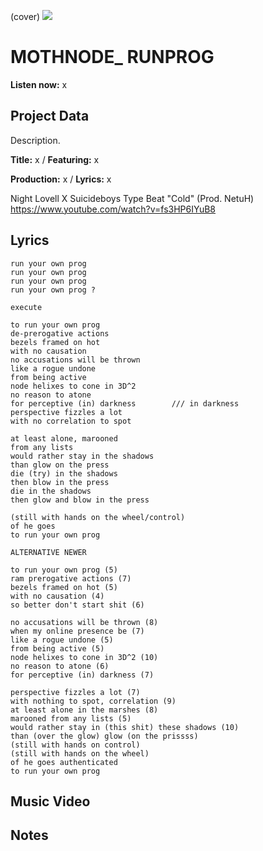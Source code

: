 (cover) ![](57175019_319474918741616_8502199518755923887_n.jpg)

# MOTHNODE_ RUNPROG

**Listen now:** x

## Project Data

Description.


**Title:** x / **Featuring:** x

**Production:** x / **Lyrics:** x

Night Lovell X Suicideboys Type Beat "Cold" (Prod. NetuH)
https://www.youtube.com/watch?v=fs3HP6IYuB8

## Lyrics

```
run your own prog
run your own prog
run your own prog
run your own prog ?

execute

to run your own prog
de-prerogative actions
bezels framed on hot
with no causation
no accusations will be thrown
like a rogue undone
from being active
node helixes to cone in 3D^2
no reason to atone
for perceptive (in) darkness        /// in darkness
perspective fizzles a lot
with no correlation to spot

at least alone, marooned
from any lists
would rather stay in the shadows
than glow on the press
die (try) in the shadows
then blow in the press
die in the shadows
then glow and blow in the press

(still with hands on the wheel/control)
of he goes
to run your own prog

ALTERNATIVE NEWER

to run your own prog (5)
ram prerogative actions (7)
bezels framed on hot (5)
with no causation (4)
so better don't start shit (6)

no accusations will be thrown (8)
when my online presence be (7)
like a rogue undone (5)
from being active (5)
node helixes to cone in 3D^2 (10)
no reason to atone (6)
for perceptive (in) darkness (7)

perspective fizzles a lot (7)
with nothing to spot, correlation (9)
at least alone in the marshes (8)
marooned from any lists (5)
would rather stay in (this shit) these shadows (10)
than (over the glow) glow (on the prissss)
(still with hands on control)
(still with hands on the wheel)
of he goes authenticated
to run your own prog

```

## Music Video


## Notes
